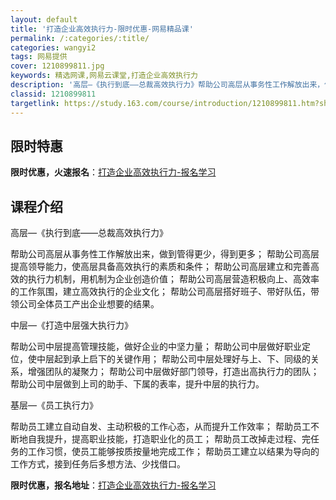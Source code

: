 ```yaml
---
layout: default
title: '打造企业高效执行力-限时优惠-网易精品课'
permalink: /:categories/:title/
categories: wangyi2
tags: 网易提供
cover: 1210899811.jpg
keywords: 精选网课,网易云课堂,打造企业高效执行力
description: '高层—《执行到底——总裁高效执行力》帮助公司高层从事务性工作解放出来，做到管得更少，得到更多；帮助公司高层提高领导能力，'
classid: 1210899811
targetlink: https://study.163.com/course/introduction/1210899811.htm?share=1&shareId=1025206652&utm_campaign=share&utm_medium=iphoneShare&utm_source=&utm_u=1025206652
---
```


## 限时特惠

**限时优惠，火速报名**：[打造企业高效执行力-报名学习](https://study.163.com/course/introduction/1210899811.htm?share=1&shareId=1025206652&utm_campaign=share&utm_medium=iphoneShare&utm_source=&utm_u=1025206652)

## 课程介绍

高层—《执行到底——总裁高效执行力》



帮助公司高层从事务性工作解放出来，做到管得更少，得到更多； 帮助公司高层提高领导能力，使高层具备高效执行的素质和条件； 帮助公司高层建立和完善高效的执行力机制，用机制为企业创造价值； 帮助公司高层营造积极向上、高效率的工作氛围，建立高效执行的企业文化； 帮助公司高层搭好班子、带好队伍，带领公司全体员工产出企业想要的结果。 



中层—《打造中层强大执行力》 



帮助公司中层提高管理技能，做好企业的中坚力量； 帮助公司中层做好职业定位，使中层起到承上启下的关键作用； 帮助公司中层处理好与上、下、同级的关系，增强团队的凝聚力； 帮助公司中层做好部门领导，打造出高执行力的团队； 帮助公司中层做到上司的助手、下属的表率，提升中层的执行力。 



基层—《员工执行力》 



帮助员工建立自动自发、主动积极的工作心态，从而提升工作效率； 帮助员工不断地自我提升，提高职业技能，打造职业化的员工； 帮助员工改掉走过程、完任务的工作习惯，使员工能够按质按量地完成工作； 帮助员工建立以结果为导向的工作方式，接到任务后多想方法、少找借口。

**限时优惠，报名地址**：[打造企业高效执行力-报名学习](https://study.163.com/course/introduction/1210899811.htm?share=1&shareId=1025206652&utm_campaign=share&utm_medium=iphoneShare&utm_source=&utm_u=1025206652)

